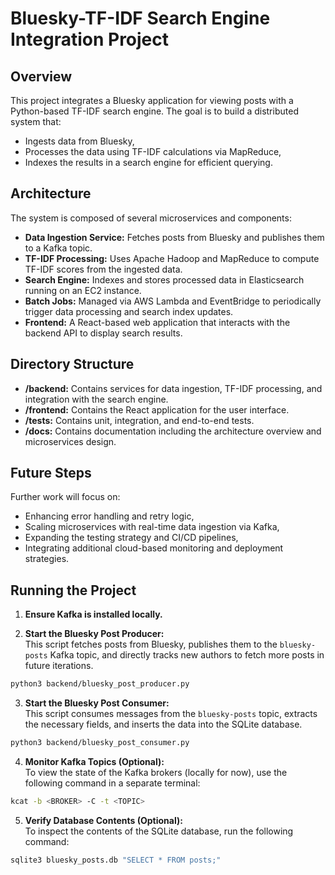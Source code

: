 # Bluesky-TF-IDF Search Engine Integration Project

## Overview
This project integrates a Bluesky application for viewing posts with a Python-based TF-IDF search engine. The goal is to build a distributed system that:
- Ingests data from Bluesky,
- Processes the data using TF-IDF calculations via MapReduce,
- Indexes the results in a search engine for efficient querying.

## Architecture
The system is composed of several microservices and components:

- **Data Ingestion Service:** Fetches posts from Bluesky and publishes them to a Kafka topic.
- **TF-IDF Processing:** Uses Apache Hadoop and MapReduce to compute TF-IDF scores from the ingested data.
- **Search Engine:** Indexes and stores processed data in Elasticsearch running on an EC2 instance.
- **Batch Jobs:** Managed via AWS Lambda and EventBridge to periodically trigger data processing and search index updates.
- **Frontend:** A React-based web application that interacts with the backend API to display search results.

## Directory Structure
- **/backend:** Contains services for data ingestion, TF-IDF processing, and integration with the search engine.
- **/frontend:** Contains the React application for the user interface.
- **/tests:** Contains unit, integration, and end-to-end tests.
- **/docs:** Contains documentation including the architecture overview and microservices design.

## Future Steps
Further work will focus on:
- Enhancing error handling and retry logic,
- Scaling microservices with real-time data ingestion via Kafka,
- Expanding the testing strategy and CI/CD pipelines,
- Integrating additional cloud-based monitoring and deployment strategies.

## Running the Project

1. **Ensure Kafka is installed locally.**  

2. **Start the Bluesky Post Producer:**  
   This script fetches posts from Bluesky, publishes them to the `bluesky-posts` Kafka topic, and directly tracks new authors to fetch more posts in future iterations.  

```bash
python3 backend/bluesky_post_producer.py
```

3. **Start the Bluesky Post Consumer:**  
   This script consumes messages from the `bluesky-posts` topic, extracts the necessary fields, and inserts the data into the SQLite database.  

```bash
python3 backend/bluesky_post_consumer.py
```

4. **Monitor Kafka Topics (Optional):**  
   To view the state of the Kafka brokers (locally for now), use the following command in a separate terminal:  

```bash
kcat -b <BROKER> -C -t <TOPIC>
```

5. **Verify Database Contents (Optional):**  
   To inspect the contents of the SQLite database, run the following command:  

```bash
sqlite3 bluesky_posts.db "SELECT * FROM posts;"
```


